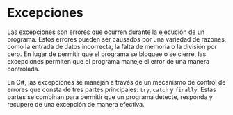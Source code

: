 # Excepciones

Las excepciones son errores que ocurren durante la ejecución de un programa. Estos errores pueden ser causados por una variedad de razones, como la entrada de datos incorrecta, la falta de memoria o la división por cero. En lugar de permitir que el programa se bloquee o se cierre, las excepciones permiten que el programa maneje el error de una manera controlada.

En C#, las excepciones se manejan a través de un mecanismo de control de errores que consta de tres partes principales: `try`, `catch` y `finally`. Estas partes se combinan para permitir que un programa detecte, responda y recupere de una excepción de manera efectiva.